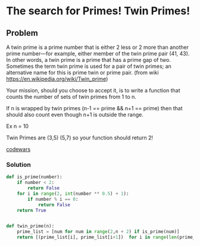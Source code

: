 # The search for Primes! Twin Primes!

## Problem

A twin prime is a prime number that is either 2 less or 2 more than another prime number—for example, either member of the twin prime pair (41, 43). In other words, a twin prime is a prime that has a prime gap of two. Sometimes the term twin prime is used for a pair of twin primes; an alternative name for this is prime twin or prime pair. (from wiki https://en.wikipedia.org/wiki/Twin_prime)

Your mission, should you choose to accept it, is to write a function that counts the number of sets of twin primes from 1 to n.

If n is wrapped by twin primes (n-1 == prime && n+1 == prime) then that should also count even though n+1 is outside the range.

Ex n = 10

Twin Primes are (3,5) (5,7) so your function should return 2!

[codewars](https://www.codewars.com/kata/596549c7743cf369b900021b/train/python)

### Solution
```python
def is_prime(number):
    if number < 2:
        return False
    for i in range(2, int(number ** 0.5) + 1):
        if number % i == 0:
            return False
    return True


def twin_prime(n):
    prime_list = [num for num in range(2,n + 2) if is_prime(num)]
    return [(prime_list[i], prime_list[i+1])  for i in range(len(prime_list) -1) if prime_list[i+1] -  prime_list[i] == 2 ]
```